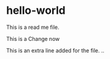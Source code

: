 # hello-world
This is a read me file. 

This is a Change now

This is an extra line added for the file. ..
